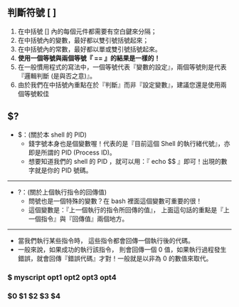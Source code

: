 ## 判斷符號 [ ]

1. 在中括號 [] 內的每個元件都需要有空白鍵來分隔；
2. 在中括號內的變數，最好都以雙引號括號起來；
3. 在中括號內的常數，最好都以單或雙引號括號起來。
4. **使用一個等號與兩個等號『 == 』的結果是一樣的！**
5. 在一般慣用程式的寫法中，一個等號代表『變數的設定』，兩個等號則是代表『邏輯判斷 (是與否之意)』。 
6. 由於我們在中括號內重點在於『判斷』而非『設定變數』，建議您還是使用兩個等號較佳



## $?

* $：(關於本 shell 的 PID)
    * 錢字號本身也是個變數喔！代表的是『目前這個 Shell 的執行緒代號』，亦即是所謂的 PID (Process ID)。 
    *   想要知道我們的 shell 的 PID ，就可以用：『 echo $$ 』即可！出現的數字就是你的 PID 號碼。
---
* ?：(關於上個執行指令的回傳值)
    * 問號也是一個特殊的變數？在 bash 裡面這個變數可重要的很！
    * 這個變數是：『上一個執行的指令所回傳的值』， 上面這句話的重點是『上一個指令』與『回傳值』兩個地方。
---
* 當我們執行某些指令時， 這些指令都會回傳一個執行後的代碼。
* 一般來說，如果成功的執行該指令， 則會回傳一個 0 值，如果執行過程發生錯誤，就會回傳『錯誤代碼』才對！一般就是以非為 0 的數值來取代。

### $ myscript opt1 opt2 opt3 opt4
###      $0     $1   $2   $3   $4



